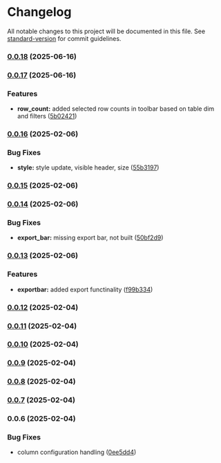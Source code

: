 # Changelog

All notable changes to this project will be documented in this file. See [standard-version](https://github.com/conventional-changelog/standard-version) for commit guidelines.

### [0.0.18](https://github.com/fxi/amtabulator/compare/v0.0.17...v0.0.18) (2025-06-16)

### [0.0.17](https://github.com/fxi/amtabulator/compare/v0.0.16...v0.0.17) (2025-06-16)


### Features

* **row_count:** added selected row counts in toolbar based on table dim and filters ([5b02421](https://github.com/fxi/amtabulator/commit/5b024219a171f0cfa7eb7ae8a20df2e389f406b9))

### [0.0.16](https://github.com/fxi/amtabulator/compare/v0.0.15...v0.0.16) (2025-02-06)


### Bug Fixes

* **style:** style update, visible header, size ([55b3197](https://github.com/fxi/amtabulator/commit/55b3197c6b7eae3f6eaa6d4aa821cd2c0a8b6d39))

### [0.0.15](https://github.com/fxi/amtabulator/compare/v0.0.14...v0.0.15) (2025-02-06)

### [0.0.14](https://github.com/fxi/amtabulator/compare/v0.0.13...v0.0.14) (2025-02-06)


### Bug Fixes

* **export_bar:** missing export bar, not built ([50bf2d9](https://github.com/fxi/amtabulator/commit/50bf2d901743d166d05e18075a05c4c56c49edf7))

### [0.0.13](https://github.com/fxi/amtabulator/compare/v0.0.12...v0.0.13) (2025-02-06)


### Features

* **exportbar:** added export functinality ([f99b334](https://github.com/fxi/amtabulator/commit/f99b3347d983bed7b4dfcd2f75a270e01c51b87a))

### [0.0.12](https://github.com/fxi/amtabulator/compare/v0.0.11...v0.0.12) (2025-02-04)

### [0.0.11](https://github.com/fxi/amtabulator/compare/v0.0.10...v0.0.11) (2025-02-04)

### [0.0.10](https://github.com/fxi/amtabulator/compare/v0.0.9...v0.0.10) (2025-02-04)

### [0.0.9](https://github.com/fxi/amtabulator/compare/v0.0.8...v0.0.9) (2025-02-04)

### [0.0.8](https://github.com/fxi/amtabulator/compare/v0.0.7...v0.0.8) (2025-02-04)

### [0.0.7](https://github.com/fxi/amtabulator/compare/v0.0.6...v0.0.7) (2025-02-04)

### 0.0.6 (2025-02-04)


### Bug Fixes

* column configuration handling ([0ee5dd4](https://github.com/fxi/amtabulator/commit/0ee5dd40e46753928516e289bcad8b3b18e48b32))
